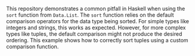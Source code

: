 This repository demonstrates a common pitfall in Haskell when using the `sort` function from `Data.List`.  The `sort` function relies on the default comparison operators for the data type being sorted.  For simple types like integers and strings, this works as expected. However, for more complex types like tuples, the default comparison might not produce the desired ordering.  This example shows how to correctly sort tuples using a custom comparison function.